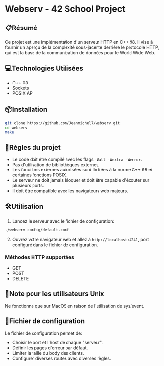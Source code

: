 # Webserv - 42 School Project

## 📋Résumé

Ce projet est une implémentation d'un serveur HTTP en C++ 98. Il vise à fournir un aperçu de la complexité sous-jacente derrière le protocole HTTP, qui est la base de la communication de données pour le World Wide Web.

## 💻Technologies Utilisées

- C++ 98
- Sockets
- POSIX API

## 📦Installation

```bash
git clone https://github.com/Jeanmichel7/webserv.git
cd webserv
make
```

## 📜Règles du projet

- Le code doit être compilé avec les flags `-Wall -Wextra -Werror`.
- Pas d'utilisation de bibliothèques externes.
- Les fonctions externes autorisées sont limitées à la norme C++ 98 et certaines fonctions POSIX.
- Le serveur ne doit jamais bloquer et doit être capable d'écouter sur plusieurs ports.
- Il doit être compatible avec les navigateurs web majeurs.

## 🛠️Utilisation

1. Lancez le serveur avec le fichier de configuration:

```bash
./webserv config/default.conf
```

2. Ouvrez votre navigateur web et allez à `http://localhost:4241`, port configuré dans le fichier de configuration.

### Méthodes HTTP supportées

- GET
- POST
- DELETE

## 📝Note pour les utilisateurs Unix
Ne fonctionne que sur MacOS en raison de l'utilisation de sys/event.


## 📃Fichier de configuration

Le fichier de configuration permet de:

- Choisir le port et l'host de chaque "serveur".
- Définir les pages d'erreur par défaut.
- Limiter la taille du body des clients.
- Configurer diverses routes avec diverses règles.
